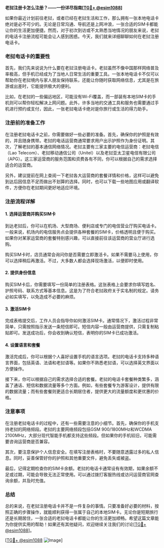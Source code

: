 **老挝注册卡怎么注册？——一份详尽指南[[TG💪+ @esim1088](https://t.me/s/esim1088)]**

如果你最近计划前往老挝，或者已经在老挝生活和工作，那么拥有一张本地电话卡绝对是必不可少的。无论是日常沟通、导航还是上网冲浪，一张合适的SIM卡都能让你的生活更加便捷。然而，对于初次到访或不太熟悉当地情况的朋友来说，老挝的电话卡注册流程可能会让人感到困惑。今天，我们就来详细聊聊如何在老挝注册电话卡。

### 老挝电话卡的重要性

首先，我们先来说说为什么要在老挝注册电话卡。老挝虽然不像中国那样网络普及率极高，但手机已经成为了当地人日常生活的重要工具。一张本地电话卡不仅可以帮助你在老挝境内与家人朋友保持联系，还能让你随时获取网络信息，尤其是在旅游或出差时，它能提供极大的便利。

比如，在老挝的一些偏远地区，可能没有Wi-Fi覆盖，而一部装有本地SIM卡的手机则可以帮你轻松解决上网问题。此外，许多当地的交通工具和服务也需要通过手机进行预约或支付，因此，一张老挝电话卡绝对是你旅行或生活的得力助手。

### 注册前的准备工作

在注册老挝电话卡之前，你需要做好一些必要的准备。首先，确保你的护照是有效的，并且随身携带。老挝的电话运营商通常要求用户出示护照作为身份证明。其次，了解老挝的基本通信网络情况。老挝主要有三家主要的电信运营商：老挝电信（Lao Telecom）、老挝移动通信公司（Unitel）以及老挝亚太卫星电信有限公司（APG）。这三家运营商的服务范围和资费各有不同，你可以根据自己的需求选择适合的运营商。

另外，建议提前在网上查阅一下老挝各大运营商的套餐详情和价格，这样可以避免到达后因信息不足而做出不划算的选择。同时，也可以下载一些地图应用或翻译软件，方便你在老挝期间更好地适应环境。

### 注册流程详解

#### 1. 选择运营商并购买SIM卡

到达老挝后，你可以在机场、大型商场、便利店或专门的电信营业厅购买电话卡。一般来说，机场内的电信服务点会提供各种套餐的SIM卡，价格透明且便于购买。如果你对某家运营商的套餐特别感兴趣，可以直接前往该运营商的营业厅进行选购。

购买SIM卡时，店员通常会询问你是否需要立即激活卡。如果不需要马上使用，你可以选择稍后再激活。不过，大多数人都会选择现场激活，以便即时使用。

#### 2. 提供身份信息

购买SIM卡后，你需要填写一份简单的注册表格。这张表格上会要求你填写姓名、护照号码、联系方式等基本信息。这是为了符合老挝政府关于实名制的规定。请务必如实填写，以免造成不必要的麻烦。

#### 3. 激活SIM卡

完成表格提交后，工作人员会指导你如何激活SIM卡。通常情况下，激活过程非常简单，只需按照指示发送一条短信即可。短信内容一般由运营商提供，只需复制粘贴即可。发送成功后，你会收到确认短信，表明你的SIM卡已成功激活。

#### 4. 设置语言和套餐

激活完成后，你可以根据个人喜好设置手机的语言选项。老挝的电话卡支持多种语言界面，包括英语、法语和老挝语等。如果你不熟悉老挝语，可以选择英文界面以方便操作。

接下来，你可以根据自己的需求选择合适的套餐。老挝的电话卡套餐种类繁多，涵盖了通话、短信和数据流量等多个方面。例如，有些套餐专为游客设计，提供有限的数据流量；而有些套餐则更适合长期居住者，提供更大的流量额度和更优惠的价格。

### 注意事项

在注册老挝电话卡的过程中，还有一些需要注意的小细节。首先，确保你的手机支持老挝的网络频段。老挝的主要网络频段包括GSM 900/1800MHz和WCDMA 2100MHz，大部分现代智能手机都支持这些频段。但如果你的手机较旧，可能需要咨询运营商是否兼容。

其次，要注意保护个人信息安全。在填写注册表格时，不要随意透露过多的私人信息。同时，妥善保管好你的护照和其他重要文件，避免丢失或被盗。

最后，记得定期检查你的SIM卡余额。老挝的电话卡通常设有有效期，如果余额不足或过期，可能会导致无法正常使用。可以通过拨打客服热线或访问运营商官网查询余额，并及时充值。

### 总结

总的来说，在老挝注册电话卡并不是一件复杂的事情。只要准备好必要的材料，按照正确的步骤操作，就能顺利获得一张属于自己的本地SIM卡。无论你是短期旅行还是长期居住，一张合适的老挝电话卡都能让你的生活更加顺畅。希望这篇文章能为你提供实用的帮助！如果还有其他疑问，欢迎继续关注我们的讨论[[TG💪+ @esim1088](https://t.me/s/esim1088)]。

[[TG💪+ @esim1088](https://t.me/s/esim1088) ![Image](https://i.postimg.cc/4NQfJmqS/Snipaste-2025-05-13-00-14-12.png)]